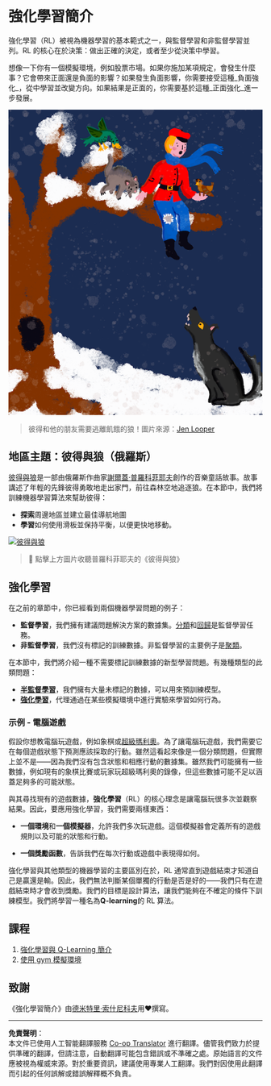 <!--
CO_OP_TRANSLATOR_METADATA:
{
  "original_hash": "20ca019012b1725de956681d036d8b18",
  "translation_date": "2025-09-03T18:27:01+00:00",
  "source_file": "8-Reinforcement/README.md",
  "language_code": "hk"
}
-->
# 強化學習簡介

強化學習（RL）被視為機器學習的基本範式之一，與監督學習和非監督學習並列。RL 的核心在於決策：做出正確的決定，或者至少從決策中學習。

想像一下你有一個模擬環境，例如股票市場。如果你施加某項規定，會發生什麼事？它會帶來正面還是負面的影響？如果發生負面影響，你需要接受這種_負面強化_，從中學習並改變方向。如果結果是正面的，你需要基於這種_正面強化_進一步發展。

![彼得與狼](../../../translated_images/peter.779730f9ba3a8a8d9290600dcf55f2e491c0640c785af7ac0d64f583c49b8864.hk.png)

> 彼得和他的朋友需要逃離飢餓的狼！圖片來源：[Jen Looper](https://twitter.com/jenlooper)

## 地區主題：彼得與狼（俄羅斯）

[彼得與狼](https://en.wikipedia.org/wiki/Peter_and_the_Wolf)是一部由俄羅斯作曲家[謝爾蓋·普羅科菲耶夫](https://en.wikipedia.org/wiki/Sergei_Prokofiev)創作的音樂童話故事。故事講述了年輕的先鋒彼得勇敢地走出家門，前往森林空地追逐狼。在本節中，我們將訓練機器學習算法來幫助彼得：

- **探索**周邊地區並建立最佳導航地圖
- **學習**如何使用滑板並保持平衡，以便更快地移動。

[![彼得與狼](https://img.youtube.com/vi/Fmi5zHg4QSM/0.jpg)](https://www.youtube.com/watch?v=Fmi5zHg4QSM)

> 🎥 點擊上方圖片收聽普羅科菲耶夫的《彼得與狼》

## 強化學習

在之前的章節中，你已經看到兩個機器學習問題的例子：

- **監督學習**，我們擁有建議問題解決方案的數據集。[分類](../4-Classification/README.md)和[回歸](../2-Regression/README.md)是監督學習任務。
- **非監督學習**，我們沒有標記的訓練數據。非監督學習的主要例子是[聚類](../5-Clustering/README.md)。

在本節中，我們將介紹一種不需要標記訓練數據的新型學習問題。有幾種類型的此類問題：

- **[半監督學習](https://wikipedia.org/wiki/Semi-supervised_learning)**，我們擁有大量未標記的數據，可以用來預訓練模型。
- **[強化學習](https://wikipedia.org/wiki/Reinforcement_learning)**，代理通過在某些模擬環境中進行實驗來學習如何行為。

### 示例 - 電腦遊戲

假設你想教電腦玩遊戲，例如象棋或[超級瑪利奧](https://wikipedia.org/wiki/Super_Mario)。為了讓電腦玩遊戲，我們需要它在每個遊戲狀態下預測應該採取的行動。雖然這看起來像是一個分類問題，但實際上並不是——因為我們沒有包含狀態和相應行動的數據集。雖然我們可能擁有一些數據，例如現有的象棋比賽或玩家玩超級瑪利奧的錄像，但這些數據可能不足以涵蓋足夠多的可能狀態。

與其尋找現有的遊戲數據，**強化學習**（RL）的核心理念是讓電腦玩很多次並觀察結果。因此，要應用強化學習，我們需要兩樣東西：

- **一個環境**和**一個模擬器**，允許我們多次玩遊戲。這個模擬器會定義所有的遊戲規則以及可能的狀態和行動。

- **一個獎勵函數**，告訴我們在每次行動或遊戲中表現得如何。

強化學習與其他類型的機器學習的主要區別在於，RL 通常直到遊戲結束才知道自己是贏還是輸。因此，我們無法判斷某個單獨的行動是否是好的——我們只有在遊戲結束時才會收到獎勵。我們的目標是設計算法，讓我們能夠在不確定的條件下訓練模型。我們將學習一種名為**Q-learning**的 RL 算法。

## 課程

1. [強化學習與 Q-Learning 簡介](1-QLearning/README.md)
2. [使用 gym 模擬環境](2-Gym/README.md)

## 致謝

《強化學習簡介》由[德米特里·索什尼科夫](http://soshnikov.com)用♥️撰寫。

---

**免責聲明**：  
本文件已使用人工智能翻譯服務 [Co-op Translator](https://github.com/Azure/co-op-translator) 進行翻譯。儘管我們致力於提供準確的翻譯，但請注意，自動翻譯可能包含錯誤或不準確之處。原始語言的文件應被視為權威來源。對於重要資訊，建議使用專業人工翻譯。我們對因使用此翻譯而引起的任何誤解或錯誤解釋概不負責。